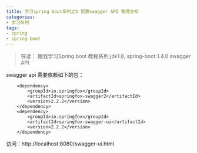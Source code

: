 ```yaml
---
title: 学习spring boot系列之3 配置swagger API 管理文档
categories:
- 学习系列
tags:
- spring
- spring-boot
---
```

>导读：
跟我学习Spring boot 教程系列,jdk1.8,  spring-boot:1.4.0 swagger API

swagger api 需要依赖如下的包：
```
	<dependency>
		<groupId>io.springfox</groupId>
		<artifactId>springfox-swagger2</artifactId>
		<version>2.2.2</version>
	</dependency>
	<dependency>
		<groupId>io.springfox</groupId>
		<artifactId>springfox-swagger-ui</artifactId>
		<version>2.2.2</version>
	</dependency>
```

访问：http://localhost:8080/swagger-ui.html


